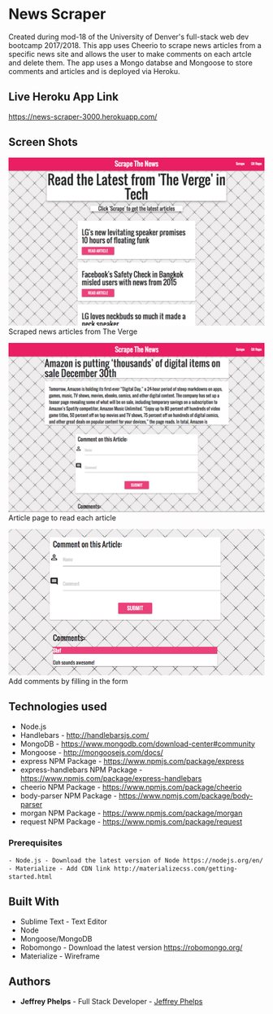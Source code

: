 # News Scraper

Created during mod-18 of the University of Denver's full-stack web dev bootcamp 2017/2018. This app uses Cheerio to scrape news articles from a specific news site and allows the user to make comments on each artcle and delete them. The app uses a Mongo databse and Mongoose to store comments and articles and is deployed via Heroku.

## Live Heroku App Link
https://news-scraper-3000.herokuapp.com/

## Screen Shots

![Screen shot](public/assets/img/index.png)
Scraped news articles from The Verge

![Screen shot](public/assets/img/article.png)
Article page to read each article

![Screen shot](public/assets/img/comments.png)
Add comments by filling in the form

## Technologies used
- Node.js
- Handlebars - http://handlebarsjs.com/
- MongoDB - https://www.mongodb.com/download-center#community
- Mongoose - http://mongoosejs.com/docs/
- express NPM Package - https://www.npmjs.com/package/express
- express-handlebars NPM Package - https://www.npmjs.com/package/express-handlebars
- cheerio NPM Package - https://www.npmjs.com/package/cheerio
- body-parser NPM Package - https://www.npmjs.com/package/body-parser
- morgan NPM Package - https://www.npmjs.com/package/morgan
- request NPM Package - https://www.npmjs.com/package/request

### Prerequisites

```
- Node.js - Download the latest version of Node https://nodejs.org/en/
- Materialize - Add CDN link http://materializecss.com/getting-started.html
```

## Built With

* Sublime Text - Text Editor
* Node
* Mongoose/MongoDB
* Robomongo - Download the latest version https://robomongo.org/
* Materialize - Wireframe

## Authors

* **Jeffrey Phelps** - Full Stack Developer - [Jeffrey Phelps](https://github.com/JeffreyPhelps)
